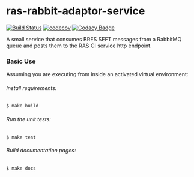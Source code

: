 # ras-rabbit-adaptor-service

[![Build Status](https://travis-ci.org/ONSdigital/ras-rabbit-adaptor-service.svg?branch=master)](https://travis-ci.org/ONSdigital/ras-rabbit-adaptor-service) 
[![codecov](https://codecov.io/gh/ONSdigital/ras-rabbit-adaptor-service/branch/master/graph/badge.svg)](https://codecov.io/gh/ONSdigital/ras-rabbit-adaptor-service)
[![Codacy Badge](https://api.codacy.com/project/badge/Grade/043810e79dac47759cc661361a8af12b)](https://www.codacy.com/app/ONS/ras-rabbit-adaptor-service?utm_source=github.com&amp;utm_medium=referral&amp;utm_content=ONSdigital/ras-rabbit-adaptor-service&amp;utm_campaign=Badge_Grade)

A small service that consumes BRES SEFT messages from a RabbitMQ queue and posts them to the RAS CI service http endpoint.

### Basic Use

Assuming you are executing from inside an activated virtual environment:

###### Install requirements:

    $ make build

###### Run the unit tests:

    $ make test

###### Build documentation pages:

    $ make docs
